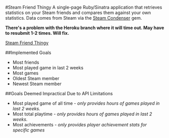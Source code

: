 #Steam Friend Thingy
A single-page Ruby/Sinatra application that retrieves statistics on your Steam friends and compares them against your own statistics. Data comes from Steam via the [Steam Condenser](https://github.com/koraktor/steam-condenser-ruby) gem. 

**There's a problem with the Heroku branch where it will time out. May have to resubmit 1-2 times. Will fix.**

[Steam Friend Thingy](https://steam-friend-thingy.herokuapp.com/)


##Implemented Goals
* Most friends
* Most played game in last 2 weeks
* Most games
* Oldest Steam member
* Newest Steam member

##Goals Deemed Impractical Due to API Limitations
* Most played game of all time - *only provides hours of games played in last 2 weeks.*
* Most total playtime - *only provides hours of games played in last 2 weeks.*
* Most achievements - *only provides player achievement stats for specific games*
